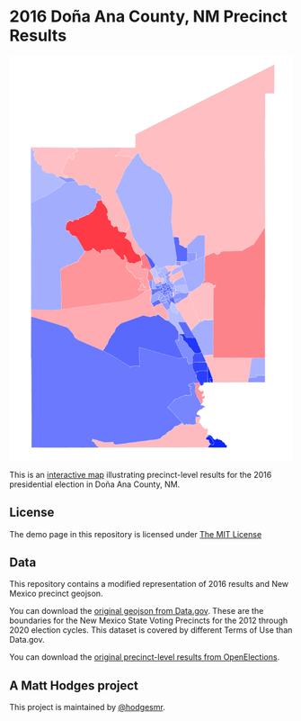 # 2016 Doña Ana County, NM Precinct Results

![map](https://raw.githubusercontent.com/hodgesmr/dona_ana_new_mexico_2016_precinct_map/master/img/map.png)

This is an [interactive map](http://matthodges.com/dona_ana_new_mexico_2016_precinct_map/) illustrating precinct-level results for the 2016 presidential election in Doña Ana County, NM.

## License

The demo page in this repository is licensed under [The MIT License](https://github.com/hodgesmr/dona_ana_new_mexico_2016_precinct_map/blob/master/LICENSE)

## Data

This repository contains a modified representation of 2016 results and New Mexico precinct geojson.

You can download the [original geojson from Data.gov](https://catalog.data.gov/dataset/new-mexico-voting-precincts-2012). These are the boundaries for the New Mexico State Voting Precincts for the 2012 through 2020 election cycles. This dataset is covered by different Terms of Use than Data.gov.

You can download the [original precinct-level results from OpenElections](https://github.com/openelections/openelections-data-nm).

## A Matt Hodges project

This project is maintained by [@hodgesmr](http://twitter.com/hodgesmr).
